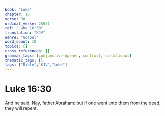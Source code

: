 ```yaml
---
book: "Luke"
chapter: 16
verse: 30
ordinal_verse: 25651
ref: "Luke 16:30"
translation: "KJV"
genre: "Gospel"
word_count: 18
topics: []
cross_references: []
grammar_tags: [conjunctive-opener, contrast, conditional]
thematic_tags: []
tags: ["Bible","KJV","Luke"]
---
```


# Luke 16:30

And he said, Nay, father Abraham: but if one went unto them from the dead, they will repent.
